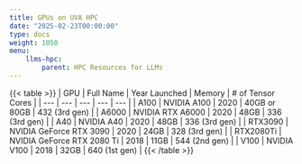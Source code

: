 ```yaml
---
title: GPUs on UVA HPC
date: "2025-02-23T00:00:00"
type: docs 
weight: 1050
menu: 
    llms-hpc:
        parent: HPC Resources for LLMs
---
```


{{< table >}}
| GPU | Full Name | Year Launched | Memory | # of Tensor Cores |
| --- | --- | --- | --- | --- |
| A100 | NVIDIA A100 | 2020 | 40GB or 80GB | 432 (3rd gen) |
| A6000 | NVIDIA RTX A6000 | 2020 | 48GB | 336 (3rd gen) |
| A40 | NVIDIA A40 | 2020 | 48GB | 336 (3rd gen) |
| RTX3090 | NVIDIA GeForce RTX 3090 | 2020 | 24GB | 328 (3rd gen) |
| RTX2080Ti | NVIDIA GeForce RTX 2080 Ti | 2018 | 11GB | 544 (2nd gen) |
| V100 | NVIDIA V100 | 2018 | 32GB | 640 (1st gen) |
{{< /table >}}
